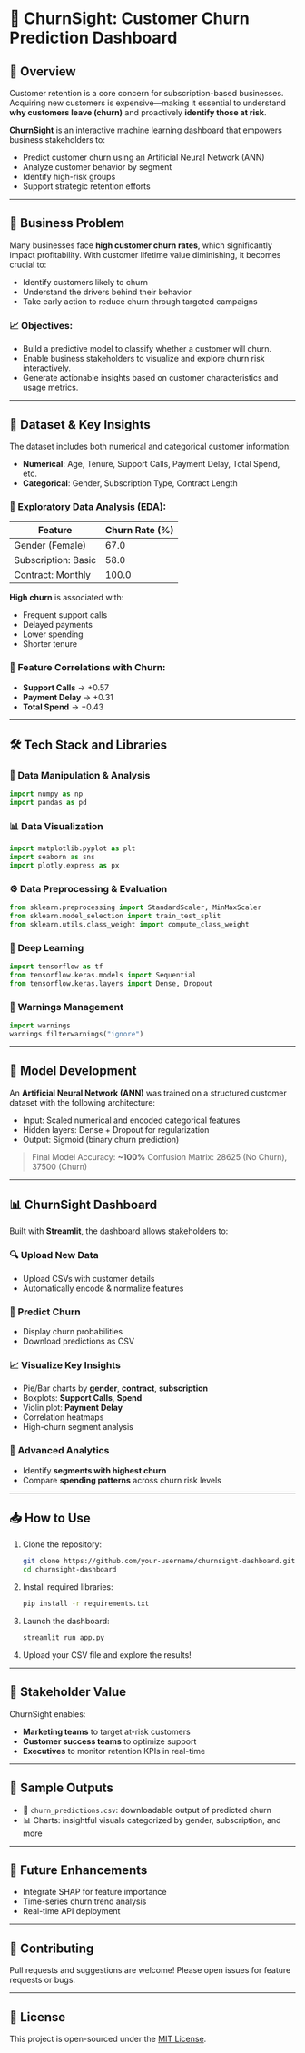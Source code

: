 # 📎 ChurnSight: Customer Churn Prediction Dashboard

## 📌 Overview

Customer retention is a core concern for subscription-based businesses. Acquiring new customers is expensive—making it essential to understand **why customers leave (churn)** and proactively **identify those at risk**.

**ChurnSight** is an interactive machine learning dashboard that empowers business stakeholders to:

* Predict customer churn using an Artificial Neural Network (ANN)
* Analyze customer behavior by segment
* Identify high-risk groups
* Support strategic retention efforts

---

## 💼 Business Problem

Many businesses face **high customer churn rates**, which significantly impact profitability. With customer lifetime value diminishing, it becomes crucial to:

* Identify customers likely to churn
* Understand the drivers behind their behavior
* Take early action to reduce churn through targeted campaigns

### 📈 Objectives:

* Build a predictive model to classify whether a customer will churn.
* Enable business stakeholders to visualize and explore churn risk interactively.
* Generate actionable insights based on customer characteristics and usage metrics.

---

## 🧪 Dataset & Key Insights

The dataset includes both numerical and categorical customer information:

* **Numerical**: Age, Tenure, Support Calls, Payment Delay, Total Spend, etc.
* **Categorical**: Gender, Subscription Type, Contract Length

### 🔎 Exploratory Data Analysis (EDA):

| Feature             | Churn Rate (%) |
| ------------------- | -------------- |
| Gender (Female)     | 67.0           |
| Subscription: Basic | 58.0           |
| Contract: Monthly   | 100.0          |

**High churn** is associated with:

* Frequent support calls
* Delayed payments
* Lower spending
* Shorter tenure

### 🔗 Feature Correlations with Churn:

* **Support Calls** → +0.57
* **Payment Delay** → +0.31
* **Total Spend** → −0.43

---

## 🛠️ Tech Stack and Libraries

### 🧮 Data Manipulation & Analysis

```python
import numpy as np
import pandas as pd
```

### 📊 Data Visualization

```python
import matplotlib.pyplot as plt
import seaborn as sns
import plotly.express as px
```

### ⚙️ Data Preprocessing & Evaluation

```python
from sklearn.preprocessing import StandardScaler, MinMaxScaler
from sklearn.model_selection import train_test_split
from sklearn.utils.class_weight import compute_class_weight
```

### 🤖 Deep Learning

```python
import tensorflow as tf
from tensorflow.keras.models import Sequential
from tensorflow.keras.layers import Dense, Dropout
```

### 🚫 Warnings Management

```python
import warnings
warnings.filterwarnings("ignore")
```

---

## 🧠 Model Development

An **Artificial Neural Network (ANN)** was trained on a structured customer dataset with the following architecture:

* Input: Scaled numerical and encoded categorical features
* Hidden layers: Dense + Dropout for regularization
* Output: Sigmoid (binary churn prediction)

> Final Model Accuracy: **\~100%**
> Confusion Matrix: 28625 (No Churn), 37500 (Churn)

---

## 📊 ChurnSight Dashboard

Built with **Streamlit**, the dashboard allows stakeholders to:

### 🔍 Upload New Data

* Upload CSVs with customer details
* Automatically encode & normalize features

### 🤖 Predict Churn

* Display churn probabilities
* Download predictions as CSV

### 📈 Visualize Key Insights

* Pie/Bar charts by **gender**, **contract**, **subscription**
* Boxplots: **Support Calls**, **Spend**
* Violin plot: **Payment Delay**
* Correlation heatmaps
* High-churn segment analysis

### 🧠 Advanced Analytics

* Identify **segments with highest churn**
* Compare **spending patterns** across churn risk levels

---

## 📥 How to Use

1. Clone the repository:

   ```bash
   git clone https://github.com/your-username/churnsight-dashboard.git
   cd churnsight-dashboard
   ```

2. Install required libraries:

   ```bash
   pip install -r requirements.txt
   ```

3. Launch the dashboard:

   ```bash
   streamlit run app.py
   ```

4. Upload your CSV file and explore the results!

---

## 👥 Stakeholder Value

ChurnSight enables:

* **Marketing teams** to target at-risk customers
* **Customer success teams** to optimize support
* **Executives** to monitor retention KPIs in real-time

---

## 📎 Sample Outputs

* 📁 `churn_predictions.csv`: downloadable output of predicted churn
* 📊 Charts: insightful visuals categorized by gender, subscription, and more

---

## 📌 Future Enhancements

* Integrate SHAP for feature importance
* Time-series churn trend analysis
* Real-time API deployment

---

## 🤝 Contributing

Pull requests and suggestions are welcome! Please open issues for feature requests or bugs.

---

## 📄 License

This project is open-sourced under the [MIT License](LICENSE).
